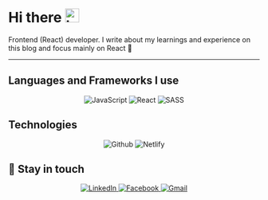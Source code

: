 # Hi there <img src="https://user-images.githubusercontent.com/1303154/88677602-1635ba80-d120-11ea-84d8-d263ba5fc3c0.gif" width="28px" alt="hi">

Frontend (React) developer. I write about my learnings and experience on this blog and focus mainly on React :rocket:

---

## Languages and Frameworks I use
<div align="center">
  <img alt="JavaScript" src="https://img.shields.io/badge/javascript-%23323330.svg?style=for-the-badge&logo=javascript&logoColor=%23F7DF1E"/>
  <img alt="React" src="https://img.shields.io/badge/react-%2320232a.svg?style=for-the-badge&logo=react&logoColor=%2361DAFB"/>
<!--   <img alt="JQuery" src="https://img.shields.io/badge/jquery-%231c2c38.svg?style=for-the-badge&logo=jquery&logoColor=%231064A5"/> -->
  <img alt="SASS" src="https://img.shields.io/badge/SASS-%23c26191.svg?style=for-the-badge&logo=sass&logoColor=white"/> 
</div>

## Technologies
<div align="center">
  <img alt="Github" src="https://img.shields.io/badge/github-%2320232a.svg?style=for-the-badge&logo=github&logoColor=ffffff"/>
  <img alt="Netlify" src="https://img.shields.io/badge/netlify-%232e3a3a.svg?style=for-the-badge&logo=netlify&logoColor=3BA5B1"/>
</div>

## :link:	Stay in touch

<div align="center">
  <a href="https://www.linkedin.com/in/habibmustafa/" target="_blank">
    <img alt="LinkedIn" src="https://img.shields.io/badge/linkedin-%230077B5.svg?style=for-the-badge&logo=linkedin&logoColor=white"/>
  </a>
  <a href="https://www.facebook.com/profile.php?id=100059133556206" target="_blank">
  <img alt="Facebook" src="https://img.shields.io/badge/Facebook-%231877F2.svg?style=for-the-badge&logo=Facebook&logoColor=white"/>
  </a>
  <a href="mailto:hebibullahmustafazade@gmail.com" target="_blank">
  <img alt="Gmail" src="https://img.shields.io/badge/Mail-D14836?style=for-the-badge&logo=gmail&logoColor=white" />
</a>
</div>

